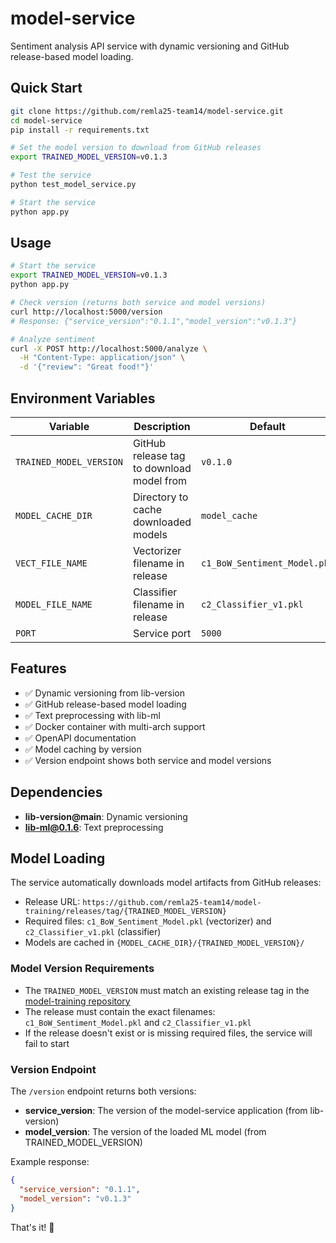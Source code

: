 # model-service

Sentiment analysis API service with dynamic versioning and GitHub release-based model loading.

## Quick Start

```bash
git clone https://github.com/remla25-team14/model-service.git
cd model-service
pip install -r requirements.txt

# Set the model version to download from GitHub releases
export TRAINED_MODEL_VERSION=v0.1.3

# Test the service
python test_model_service.py

# Start the service
python app.py
```

## Usage

```bash
# Start the service
export TRAINED_MODEL_VERSION=v0.1.3
python app.py

# Check version (returns both service and model versions)
curl http://localhost:5000/version
# Response: {"service_version":"0.1.1","model_version":"v0.1.3"}

# Analyze sentiment
curl -X POST http://localhost:5000/analyze \
  -H "Content-Type: application/json" \
  -d '{"review": "Great food!"}'
```

## Environment Variables

| Variable | Description | Default |
|----------|-------------|---------|
| `TRAINED_MODEL_VERSION` | GitHub release tag to download model from | `v0.1.0` |
| `MODEL_CACHE_DIR` | Directory to cache downloaded models | `model_cache` |
| `VECT_FILE_NAME` | Vectorizer filename in release | `c1_BoW_Sentiment_Model.pkl` |
| `MODEL_FILE_NAME` | Classifier filename in release | `c2_Classifier_v1.pkl` |
| `PORT` | Service port | `5000` |

## Features

- ✅ Dynamic versioning from lib-version
- ✅ GitHub release-based model loading
- ✅ Text preprocessing with lib-ml
- ✅ Docker container with multi-arch support
- ✅ OpenAPI documentation
- ✅ Model caching by version
- ✅ Version endpoint shows both service and model versions

## Dependencies

- **lib-version@main**: Dynamic versioning
- **lib-ml@0.1.6**: Text preprocessing

## Model Loading

The service automatically downloads model artifacts from GitHub releases:
- Release URL: `https://github.com/remla25-team14/model-training/releases/tag/{TRAINED_MODEL_VERSION}`
- Required files: `c1_BoW_Sentiment_Model.pkl` (vectorizer) and `c2_Classifier_v1.pkl` (classifier)
- Models are cached in `{MODEL_CACHE_DIR}/{TRAINED_MODEL_VERSION}/`

### Model Version Requirements

- The `TRAINED_MODEL_VERSION` must match an existing release tag in the [model-training repository](https://github.com/remla25-team14/model-training/releases)
- The release must contain the exact filenames: `c1_BoW_Sentiment_Model.pkl` and `c2_Classifier_v1.pkl`
- If the release doesn't exist or is missing required files, the service will fail to start

### Version Endpoint

The `/version` endpoint returns both versions:
- **service_version**: The version of the model-service application (from lib-version)
- **model_version**: The version of the loaded ML model (from TRAINED_MODEL_VERSION)

Example response:
```json
{
  "service_version": "0.1.1",
  "model_version": "v0.1.3"
}
```

That's it! 🎉

